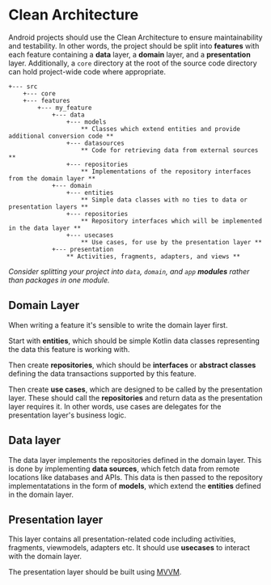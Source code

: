 # Clean Architecture

Android projects should use the Clean Architecture to ensure maintainability and testability. In other words, the project should be split into **features** with each feature containing a **data** layer, a **domain** layer, and a **presentation** layer. Additionally, a `core` directory at the root of the source code directory can hold project-wide code where appropriate.

```
+--- src
    +--- core
    +--- features
        +--- my_feature
            +--- data
                +--- models
                    ** Classes which extend entities and provide additional conversion code **
                +--- datasources
                    ** Code for retrieving data from external sources **
                +--- repositories
                    ** Implementations of the repository interfaces from the domain layer **
            +--- domain
                +--- entities
                    ** Simple data classes with no ties to data or presentation layers **
                +--- repositories
                    ** Repository interfaces which will be implemented in the data layer **
                +--- usecases
                    ** Use cases, for use by the presentation layer **
            +--- presentation
                ** Activities, fragments, adapters, and views **
```

*Consider splitting your project into `data`, `domain`, and `app` **modules** rather than packages in one module.*

## Domain Layer

When writing a feature it's sensible to write the domain layer first.

Start with **entities**, which should be simple Kotlin data classes representing the data this feature is working with.

Then create **repositories**, which should be **interfaces** or **abstract classes** defining the data transactions supported by this feature.

Then create **use cases**, which are designed to be called by the presentation layer. These should call the **repositories** and return data as the presentation layer requires it. In other words, use cases are delegates for the presentation layer's business logic.

## Data layer

The data layer implements the repositories defined in the domain layer. This is done by implementing **data sources**, which fetch data from remote locations like databases and APIs. This data is then passed to the repository implementatations in the form of **models**, which extend the **entities** defined in the domain layer.

## Presentation layer

This layer contains all presentation-related code including activities, fragments, viewmodels, adapters etc. It should use **usecases** to interact with the domain layer.

The presentation layer should be built using [MVVM](mvvm.md).